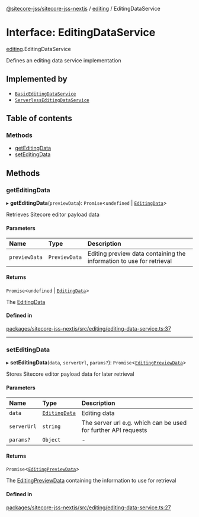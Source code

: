 [@sitecore-jss/sitecore-jss-nextjs](../README.md) / [editing](../modules/editing.md) / EditingDataService

# Interface: EditingDataService

[editing](../modules/editing.md).EditingDataService

Defines an editing data service implementation

## Implemented by

- [`BasicEditingDataService`](../classes/editing.BasicEditingDataService.md)
- [`ServerlessEditingDataService`](../classes/editing.ServerlessEditingDataService.md)

## Table of contents

### Methods

- [getEditingData](editing.EditingDataService.md#geteditingdata)
- [setEditingData](editing.EditingDataService.md#seteditingdata)

## Methods

### getEditingData

▸ **getEditingData**(`previewData`): `Promise`\<`undefined` \| [`EditingData`](../modules/editing.md#editingdata)\>

Retrieves Sitecore editor payload data

#### Parameters

| Name | Type | Description |
| :------ | :------ | :------ |
| `previewData` | `PreviewData` | Editing preview data containing the information to use for retrieval |

#### Returns

`Promise`\<`undefined` \| [`EditingData`](../modules/editing.md#editingdata)\>

The [EditingData](../modules/editing.md#editingdata)

#### Defined in

[packages/sitecore-jss-nextjs/src/editing/editing-data-service.ts:37](https://github.com/Sitecore/jss/blob/09e6290ae/packages/sitecore-jss-nextjs/src/editing/editing-data-service.ts#L37)

___

### setEditingData

▸ **setEditingData**(`data`, `serverUrl`, `params?`): `Promise`\<[`EditingPreviewData`](editing.EditingPreviewData.md)\>

Stores Sitecore editor payload data for later retrieval

#### Parameters

| Name | Type | Description |
| :------ | :------ | :------ |
| `data` | [`EditingData`](../modules/editing.md#editingdata) | Editing data |
| `serverUrl` | `string` | The server url e.g. which can be used for further API requests |
| `params?` | `Object` | - |

#### Returns

`Promise`\<[`EditingPreviewData`](editing.EditingPreviewData.md)\>

The [EditingPreviewData](editing.EditingPreviewData.md) containing the information to use for retrieval

#### Defined in

[packages/sitecore-jss-nextjs/src/editing/editing-data-service.ts:27](https://github.com/Sitecore/jss/blob/09e6290ae/packages/sitecore-jss-nextjs/src/editing/editing-data-service.ts#L27)
